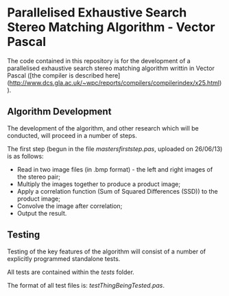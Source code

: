 Parallelised Exhaustive Search Stereo Matching Algorithm - Vector Pascal
=========================================================================

The code contained in this repository is for the development of a parallelised exhaustive
search stereo matching algorithm writtin in Vector Pascal ([the compiler is described here]
(http://www.dcs.gla.ac.uk/~wpc/reports/compilers/compilerindex/x25.html)).

Algorithm Development
------------------------

The development of the algorithm, and other research which will be conducted, will proceed in a number of steps.

The first step (begun in the file *mastersfirststep.pas*, uploaded on 26/06/13) is as follows:

* Read in two image files (in .bmp format) - the left and right images of the stereo pair;
* Multiply the images together to produce a product image;
* Apply a correlation function (Sum of Squared Differences (SSD)) to the product image;
* Convolve the image after correlation;
* Output the result.

Testing
---------

Testing of the key features of the algorithm will consist of a number of explicitly programmed standalone tests.

All tests are contained within the *tests* folder.

The format of all test files is: *testThingBeingTested.pas*.


